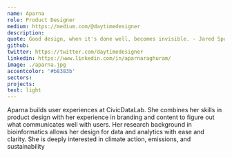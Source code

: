 ```yaml
---
name: Aparna
role: Product Designer
medium: https://medium.com/@daytimedesigner
description:
quote: Good design, when it's done well, becomes invisible. - Jared Spool
github:
twitter: https://twitter.com/daytimedesigner
linkedin: https://www.linkedin.com/in/aparnaraghuram/
image: ./aparna.jpg
accentcolor: '#b8383b'
sectors: 
projects:
text: light
---
```


Aparna builds user experiences at CivicDataLab. She combines her skills in product design with her experience in branding and content to figure out what communicates well with users. Her research background in bioinformatics allows her design for data and analytics with ease and clarity. She is deeply interested in climate action, emissions, and sustainability                                                                                                                                                                        